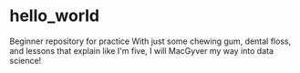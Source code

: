 # hello_world
Beginner repository for practice
With just some chewing gum, dental floss, and lessons that explain like I'm five, I will MacGyver my way into data science!
